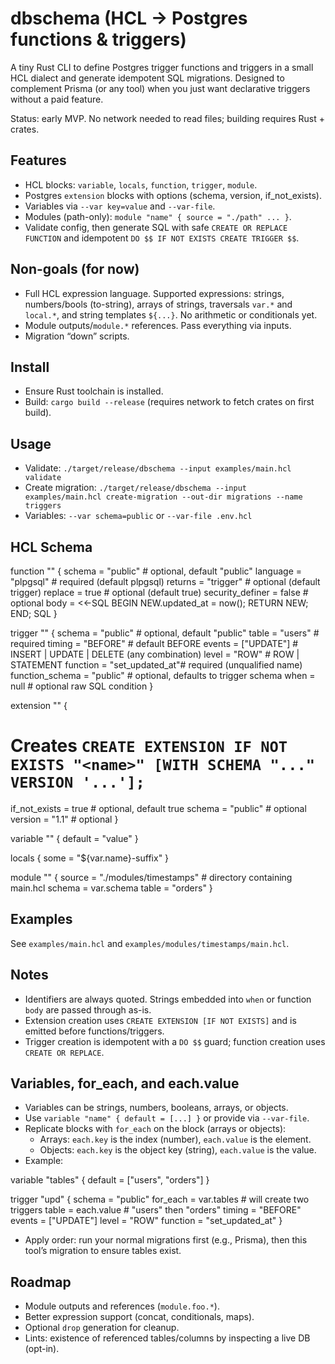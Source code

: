 # dbschema (HCL → Postgres functions & triggers)

A tiny Rust CLI to define Postgres trigger functions and triggers in a small HCL dialect and generate idempotent SQL migrations. Designed to complement Prisma (or any tool) when you just want declarative triggers without a paid feature.

Status: early MVP. No network needed to read files; building requires Rust + crates.

## Features

- HCL blocks: `variable`, `locals`, `function`, `trigger`, `module`.
- Postgres `extension` blocks with options (schema, version, if_not_exists).
- Variables via `--var key=value` and `--var-file`.
- Modules (path-only): `module "name" { source = "./path" ... }`.
- Validate config, then generate SQL with safe `CREATE OR REPLACE FUNCTION` and idempotent `DO $$ IF NOT EXISTS CREATE TRIGGER $$`.

## Non-goals (for now)

- Full HCL expression language. Supported expressions: strings, numbers/bools (to-string), arrays of strings, traversals `var.*` and `local.*`, and string templates `${...}`. No arithmetic or conditionals yet.
- Module outputs/`module.*` references. Pass everything via inputs.
- Migration “down” scripts.

## Install

- Ensure Rust toolchain is installed.
- Build: `cargo build --release` (requires network to fetch crates on first build).

## Usage

- Validate: `./target/release/dbschema --input examples/main.hcl validate`
- Create migration: `./target/release/dbschema --input examples/main.hcl create-migration --out-dir migrations --name triggers`
- Variables: `--var schema=public` or `--var-file .env.hcl`

## HCL Schema

function "<name>" {
  schema   = "public"         # optional, default "public"
  language = "plpgsql"         # required (default plpgsql)
  returns  = "trigger"         # optional (default trigger)
  replace  = true               # optional (default true)
  security_definer = false      # optional
  body     = <<-SQL
    BEGIN
      NEW.updated_at = now();
      RETURN NEW;
    END;
  SQL
}

trigger "<name>" {
  schema     = "public"        # optional, default "public"
  table      = "users"         # required
  timing     = "BEFORE"        # default BEFORE
  events     = ["UPDATE"]      # INSERT | UPDATE | DELETE (any combination)
  level      = "ROW"           # ROW | STATEMENT
  function   = "set_updated_at"# required (unqualified name)
  function_schema = "public"   # optional, defaults to trigger schema
  when       = null             # optional raw SQL condition
}

extension "<name>" {
  # Creates `CREATE EXTENSION IF NOT EXISTS "<name>" [WITH SCHEMA "..." VERSION '...'];`
  if_not_exists = true     # optional, default true
  schema        = "public" # optional
  version       = "1.1"    # optional
}

variable "<name>" { default = "value" }

locals { some = "${var.name}-suffix" }

module "<name>" {
  source = "./modules/timestamps"  # directory containing main.hcl
  schema = var.schema
  table  = "orders"
}

## Examples

See `examples/main.hcl` and `examples/modules/timestamps/main.hcl`.

## Notes

- Identifiers are always quoted. Strings embedded into `when` or function `body` are passed through as-is.
- Extension creation uses `CREATE EXTENSION [IF NOT EXISTS]` and is emitted before functions/triggers.
- Trigger creation is idempotent with a `DO $$` guard; function creation uses `CREATE OR REPLACE`.

## Variables, for_each, and each.value

- Variables can be strings, numbers, booleans, arrays, or objects.
- Use `variable "name" { default = [...] }` or provide via `--var-file`.
- Replicate blocks with `for_each` on the block (arrays or objects):
  - Arrays: `each.key` is the index (number), `each.value` is the element.
  - Objects: `each.key` is the object key (string), `each.value` is the value.
- Example:

variable "tables" { default = ["users", "orders"] }

trigger "upd" {
  schema   = "public"
  for_each = var.tables       # will create two triggers
  table    = each.value       # "users" then "orders"
  timing   = "BEFORE"
  events   = ["UPDATE"]
  level    = "ROW"
  function = "set_updated_at"
}
- Apply order: run your normal migrations first (e.g., Prisma), then this tool’s migration to ensure tables exist.

## Roadmap

- Module outputs and references (`module.foo.*`).
- Better expression support (concat, conditionals, maps).
- Optional `drop` generation for cleanup.
- Lints: existence of referenced tables/columns by inspecting a live DB (opt-in).
